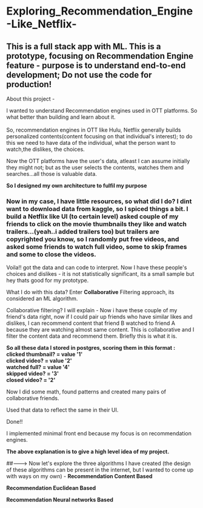 # Exploring_Recommendation_Engine-Like_Netflix- 


## This is a full stack app with ML. This is a prototype, focusing on Recommendation Engine feature - purpose is to understand end-to-end development; Do not use the code for production!

About this project -

I wanted to understand Recommendation engines used in OTT platforms. So what better than building and learn about it. <br />
<br />
So, recommendation engines in OTT like Hulu, Netflix generally builds personalized contents(content focusing on that individual's interest); to do this we need to have data of the individual, what the person want to watch,the dislikes, the choices.

Now the OTT platforms have the user's data, atleast I can assume initially they might not; but as the user selects the contents, watches them and searches...all those is valuable data.

**So I designed my own architecture to fulfil my purpose**

### Now in my case, I have little resources, so what did I do? I dint want to download data from kaggle, so I spiced things a bit. I build a Netflix like UI (to certain level) asked couple of my friends to click on the movie thumbnails they like and watch trailers...(yeah..i added trailers too) but trailers are copyrighted you know, so I randomly put free videos, and asked some friends to watch full video, some to skip frames and some to close the videos.

Voila!! got the data and can code to interpret. Now I have these people's choices and dislikes - it is not statistically significant, its a small sample but hey thats good for my prototype.

What I do with this data? Enter **Collaborative** Filtering approach, its considered an ML algorithm.

Collaborative filtering? I will explain - Now i have these couple of my friend's data right, now if I could pair up friends who have similar likes and dislikes, I can recommend content that friend B watched to friend A because they are watching almost same content. This is collaborative and I filter the content data and recommend them. Briefly this is what it is.

**So all these data I stored in postgres, scoring them in this format : <br />
 clicked thumbnail? = value '1' <br />
 clicked video? = value '2' <br />
 watched full? = value '4' <br />
 skipped video? = '3' <br />
 closed video? = '2'**

Now I did some math, found patterns and created many pairs of collaborative friends.

Used that data to reflect the same in their UI.

Done!!

I implemented minimal front end because my focus is on recommendation engines.

**The above explanation is to give a high level idea of my project.**

##---> Now let's explore the three algorithms I have created (the design of these algorithms can be present in the internet, but I wanted to come up with ways on my own) -
**Recommendation Content Based**

**Recommendation Euclidean Based**

**Recommendation Neural networks Based**

